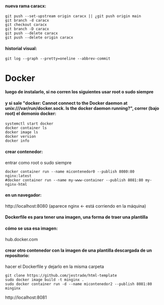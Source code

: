 #### nueva rama caracx:
```
git push --set-upstream origin caracx || ¿git push origin main
git branch -d caracx
git checkout caracx
git branch -D caracx
git push --delete caracx
git push --delete origin caracx
```

#### historial visual:
	git log --graph --pretty=oneline --abbrev-commit

# Docker
#### luego de instalarlo, si no corren los siguientes usar root o sudo siempre
#### y si sale "docker: Cannot connect to the Docker daemon at unix:///var/run/docker.sock. Is the docker daemon running?", correr (bajo root) el demonio docker:
	systemctl start docker
	docker container ls
	docker image ls
	docker version
	docker info

#### crear contenedor:
entrar como root o sudo siempre
    
	docker container run --name micontenedor0 --publish 8080:80 nginx:latest
	#docker container run --name my-www-container --publish 8081:80 my-nginx-html

#### en un navegador:
http://localhost:8080 (aparece nginx <- está corriendo en la máquina)

#### **Dockerfile es para tener una imagen, una forma de traer una plantilla**
#### cómo se usa esa imagen:
 hub.docker.com

#### crear otro contenedor con la imagen de una plantilla descargada de un repositorio:
hacer el Dockerfile y dejarlo en la misma carpeta

	git clone https://github.com/jestrade/html-template
	sudo docker image build -t minginx .
	sudo docker container run -d --name micontenedor2 --publish 8081:80 minginx
<!-- la bandera -d es para que corra en segundo plano y no ocupe el terminal -->

http://localhost:8081 
<!-- ¿sudo docker run minginx, ¿correr imagen -->

